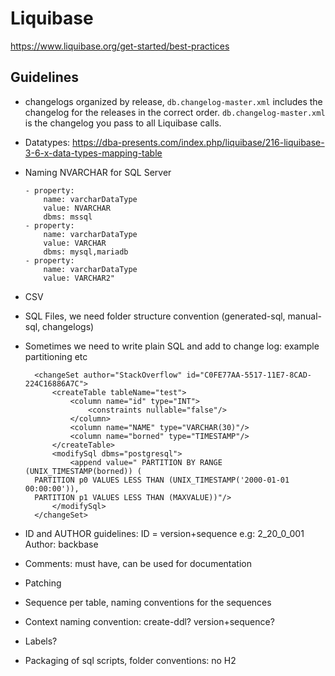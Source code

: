 # Liquibase

https://www.liquibase.org/get-started/best-practices

## Guidelines

- changelogs organized by release, `db.changelog-master.xml` includes the changelog for the releases in the correct order. 
`db.changelog-master.xml` is the changelog you pass to all Liquibase calls.

- Datatypes: https://dba-presents.com/index.php/liquibase/216-liquibase-3-6-x-data-types-mapping-table
- Naming NVARCHAR for SQL Server
 
      - property:
          name: varcharDataType
          value: NVARCHAR
          dbms: mssql
      - property:
          name: varcharDataType
          value: VARCHAR
          dbms: mysql,mariadb
      - property:
          name: varcharDataType
          value: VARCHAR2"	
- CSV		
- SQL Files, we need folder structure convention (generated-sql, manual-sql, changelogs)
- Sometimes we need to write plain SQL and add to change log: example partitioning etc	

        <changeSet author="StackOverflow" id="C0FE77AA-5517-11E7-8CAD-224C16886A7C">
            <createTable tableName="test">
                <column name="id" type="INT">
                    <constraints nullable="false"/>
                </column>
                <column name="NAME" type="VARCHAR(30)"/>
                <column name="borned" type="TIMESTAMP"/>
            </createTable>
            <modifySql dbms="postgresql">
                <append value=" PARTITION BY RANGE (UNIX_TIMESTAMP(borned)) (
        PARTITION p0 VALUES LESS THAN (UNIX_TIMESTAMP('2000-01-01 00:00:00')),
        PARTITION p1 VALUES LESS THAN (MAXVALUE))"/>
            </modifySql>
        </changeSet>
        
- ID and AUTHOR guidelines: ID = version+sequence e.g: 2_20_0_001 Author: backbase
- Comments: must have, can be used for documentation
- Patching	
- Sequence per table, naming conventions for the sequences	
- Context naming convention: create-ddl? version+sequence?
- Labels?
- Packaging of sql scripts, folder conventions: no H2
